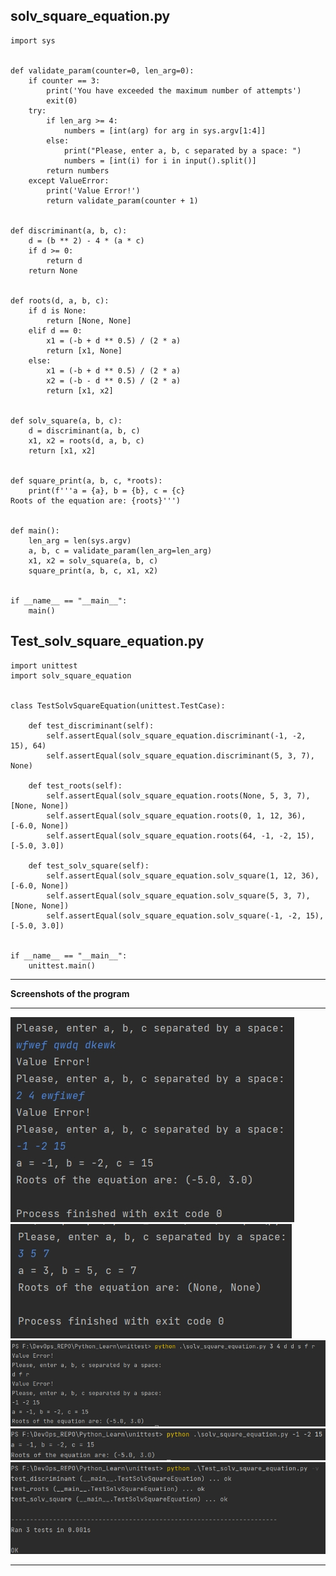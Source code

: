 ## solv_square_equation.py
```
import sys


def validate_param(counter=0, len_arg=0):
    if counter == 3:
        print('You have exceeded the maximum number of attempts')
        exit(0)
    try:
        if len_arg >= 4:
            numbers = [int(arg) for arg in sys.argv[1:4]]
        else:
            print("Please, enter a, b, c separated by a space: ")
            numbers = [int(i) for i in input().split()]
        return numbers
    except ValueError:
        print('Value Error!')
        return validate_param(counter + 1)


def discriminant(a, b, c):
    d = (b ** 2) - 4 * (a * c)
    if d >= 0:
        return d
    return None


def roots(d, a, b, c):
    if d is None:
        return [None, None]
    elif d == 0:
        x1 = (-b + d ** 0.5) / (2 * a)
        return [x1, None]
    else:
        x1 = (-b + d ** 0.5) / (2 * a)
        x2 = (-b - d ** 0.5) / (2 * a)
        return [x1, x2]


def solv_square(a, b, c):
    d = discriminant(a, b, c)
    x1, x2 = roots(d, a, b, c)
    return [x1, x2]


def square_print(a, b, c, *roots):
    print(f'''a = {a}, b = {b}, c = {c}
Roots of the equation are: {roots}''')


def main():
    len_arg = len(sys.argv)
    a, b, c = validate_param(len_arg=len_arg)
    x1, x2 = solv_square(a, b, c)
    square_print(a, b, c, x1, x2)


if __name__ == "__main__":
    main()
```

## Test_solv_square_equation.py
```
import unittest
import solv_square_equation


class TestSolvSquareEquation(unittest.TestCase):

    def test_discriminant(self):
        self.assertEqual(solv_square_equation.discriminant(-1, -2, 15), 64)
        self.assertEqual(solv_square_equation.discriminant(5, 3, 7), None)

    def test_roots(self):
        self.assertEqual(solv_square_equation.roots(None, 5, 3, 7), [None, None])
        self.assertEqual(solv_square_equation.roots(0, 1, 12, 36), [-6.0, None])
        self.assertEqual(solv_square_equation.roots(64, -1, -2, 15), [-5.0, 3.0])

    def test_solv_square(self):
        self.assertEqual(solv_square_equation.solv_square(1, 12, 36), [-6.0, None])
        self.assertEqual(solv_square_equation.solv_square(5, 3, 7), [None, None])
        self.assertEqual(solv_square_equation.solv_square(-1, -2, 15), [-5.0, 3.0])


if __name__ == "__main__":
    unittest.main()
```

------------

**Screenshots of the program**

------------

![](https://github.com/AlexGurtoff/DevOps_online_Kyiv_2021Q3/blob/master/m8/task8.1/scr1.jpg)
![](https://github.com/AlexGurtoff/DevOps_online_Kyiv_2021Q3/blob/master/m8/task8.1/scr2.jpg)
![](https://github.com/AlexGurtoff/DevOps_online_Kyiv_2021Q3/blob/master/m8/task8.1/scr3.jpg)
![](https://github.com/AlexGurtoff/DevOps_online_Kyiv_2021Q3/blob/master/m8/task8.1/scr4.jpg)
![](https://github.com/AlexGurtoff/DevOps_online_Kyiv_2021Q3/blob/master/m8/task8.1/test_run.jpg)

------------

